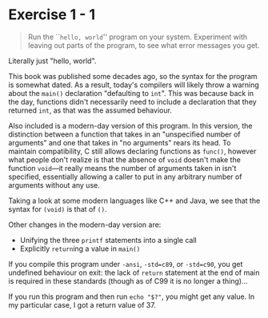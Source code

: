 # Exercise 1 - 1

> Run the \`\``hello, world`'' program on your system. Experiment with leaving
out parts of the program, to see what error messages you get.

Literally just "hello, world".

This book was published some decades ago, so the syntax for the program is
somewhat dated. As a result, today's compilers will likely throw a warning
about the `main()` declaration "defaulting to `int`". This was because back in
the day, functions didn't necessarily need to include a declaration that they
returned `int`, as that was the assumed behaviour.

Also included is a modern-day version of this program. In this version, the
distinction between a function that takes in an "unspecified number of
arguments" and one that takes in "no arguments" rears its head. To maintain
compatibility, C still allows declaring functions as `func()`, however what
people don't realize is that the absence of `void` doesn't make the function
`void`—it really means the number of arguments taken in isn't specified,
essentially allowing a caller to put in any arbitrary number of arguments
without any use.

Taking a look at some modern languages like C++ and Java, we see that the
syntax for `(void)` is that of `()`.

Other changes in the modern-day version are:
+ Unifying the three `printf` statements into a single call
+ Explicitly `return`ing a value in `main()`

If you compile this program under `-ansi`, `-std=c89`, or `-std=c90`, you get
undefined behaviour on exit: the lack of `return` statement at the end of main
is required in these standards (though as of C99 it is no longer a thing)...

If you run this program and then run `echo "$?"`, you might get any value.
In my particular case, I got a return value of 37.

